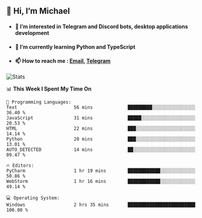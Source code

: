 ## 👋 Hi, I’m Michael
- #### 👀 I’m interested in Telegram and Discord bots, desktop applications development
- #### 🌱 I’m currently learning Python and TypeScript
- #### 📫 How to reach me : [Email](mailto:misha@kurapov.ru), [Telegram](https://t.me/mickr7)

![Stats](https://github-readme-stats.vercel.app/api?username=krpff&show_icons=true&theme=github_dark&hide_border=true&hide=issues&count_private=true&layout=compact)


<!--START_SECTION:waka-->
📊 **This Week I Spent My Time On** 

```text
💬 Programming Languages: 
Text                     56 mins             █████████░░░░░░░░░░░░░░░░   36.40 % 
JavaScript               31 mins             █████░░░░░░░░░░░░░░░░░░░░   20.53 % 
HTML                     22 mins             ███░░░░░░░░░░░░░░░░░░░░░░   14.14 % 
Python                   20 mins             ███░░░░░░░░░░░░░░░░░░░░░░   13.01 % 
AUTO_DETECTED            14 mins             ██░░░░░░░░░░░░░░░░░░░░░░░   09.47 % 

🔥 Editors: 
PyCharm                  1 hr 19 mins        ████████████░░░░░░░░░░░░░   50.86 % 
WebStorm                 1 hr 16 mins        ████████████░░░░░░░░░░░░░   49.14 % 

💻 Operating System: 
Windows                  2 hrs 35 mins       █████████████████████████   100.00 % 

```


<!--END_SECTION:waka-->
